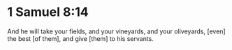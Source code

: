 # 1 Samuel 8:14

And he will take your fields, and your vineyards, and your oliveyards, [even] the best [of them], and give [them] to his servants.